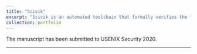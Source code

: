 ```yaml
---
title: "Scivik"
excerpt: "Scivik is an automated toolchain that formally verifies the functional correctness of Yul, the intermediate representation of Ethereum smart contracts.<br/><img src='/images/scivik.png' width='500'>"
collection: portfolio
---
```


The manuscript has been submitted to USENIX Security 2020.
<hr>


